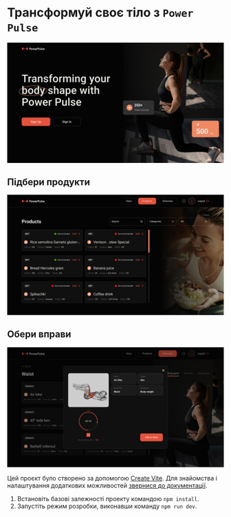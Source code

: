 # Трансформуй своє тіло з `Power Pulse`

![Home page](./src/assets/readMe/present-img-min.jpg)

## Підбери продукти

![Product page](./src/assets/readMe/products-page-min.jpg)

## Обери вправи

![Exercises page](./src/assets/readMe/exercises-page-min.jpg)

Цей проєкт було створено за допомогою [Create Vite](https://vitejs.dev/). Для
знайомства і налаштування додаткових можливостей
[звернися до документації](https://vitejs.dev/guide/).

1. Встановіть базові залежності проекту командою `npm install`.
2. Запустіть режим розробки, виконавши команду `npm run dev`.
